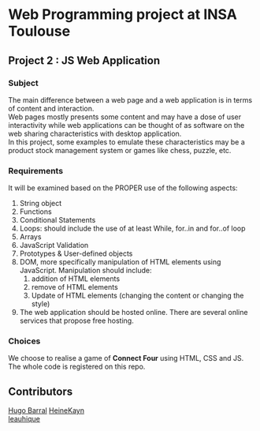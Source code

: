 # Web Programming project at INSA Toulouse
## Project 2 :  JS Web Application

### Subject
The main difference between a web page and a web application is in terms of content and interaction.  
Web pages mostly presents some content and may have a dose of user interactivity while web applications can be thought of as software on the web sharing characteristics with desktop application.  
In this project, some examples to emulate these characteristics may be a product stock management system or games like chess, puzzle, etc.  

### Requirements
It will be examined based on the PROPER use of the following aspects:
1. String object
2. Functions
3. Conditional Statements
4. Loops: should include the use of at least While, for..in and for..of loop
5. Arrays
6. JavaScript Validation
7. Prototypes & User-defined objects
8. DOM, more specifically manipulation of HTML elements using JavaScript. Manipulation
should include:
    1. addition of HTML elements
    2. remove of HTML elements
    3. Update of HTML elements (changing the content or changing the style)
9. The web application should be hosted online. There are several online services that propose
free hosting.

### Choices
We choose to realise a game of **Connect Four** using HTML, CSS and JS.  
The whole code is registered on this repo.  

## Contributors
[Hugo Barral](https://github.com/hugobarral) 
[HeineKayn](https://github.com/HeineKayn)  
[leauhique](https://github.com/leauhique)
